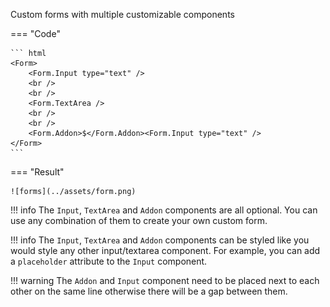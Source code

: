 Custom forms with multiple customizable components

=== "Code"

    ``` html
    <Form>
        <Form.Input type="text" />
        <br />
        <br />
        <Form.TextArea />
        <br />
        <br />
        <Form.Addon>$</Form.Addon><Form.Input type="text" />
    </Form>
    ```

=== "Result"

    ![forms](../assets/form.png)

!!! info
    The `Input`, `TextArea` and `Addon` components are all optional.
    You can use any combination of them to create your own custom form.

!!! info
    The `Input`, `TextArea` and `Addon` components can be styled like you would style any other input/textarea component. For example, you can add a `placeholder` attribute to the `Input` component.

!!! warning
    The `Addon` and `Input` component need to be placed next to each other on the same line otherwise there will be a gap between them.